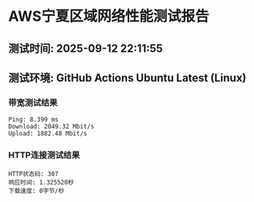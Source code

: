# AWS宁夏区域网络性能测试报告
## 测试时间: 2025-09-12 22:11:55
## 测试环境: GitHub Actions Ubuntu Latest (Linux)

### 带宽测试结果
```
Ping: 8.399 ms
Download: 2049.32 Mbit/s
Upload: 1882.48 Mbit/s
```

### HTTP连接测试结果
```
HTTP状态码: 307
响应时间: 1.325520秒
下载速度: 0字节/秒
```

